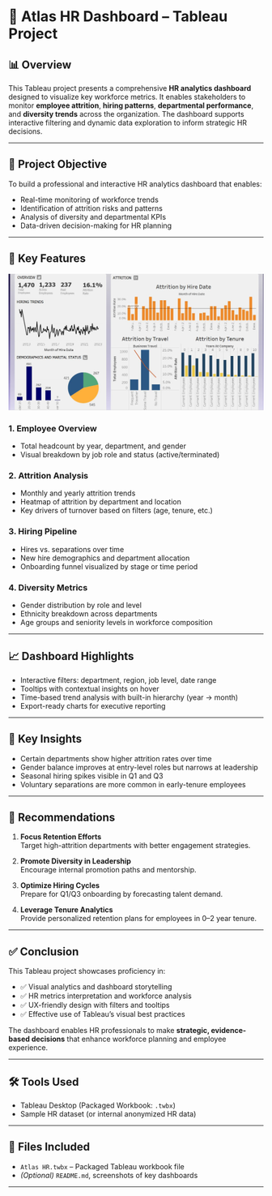 # 👥 Atlas HR Dashboard – Tableau Project

## 📊 Overview  
This Tableau project presents a comprehensive **HR analytics dashboard** designed to visualize key workforce metrics. It enables stakeholders to monitor **employee attrition**, **hiring patterns**, **departmental performance**, and **diversity trends** across the organization. The dashboard supports interactive filtering and dynamic data exploration to inform strategic HR decisions.

---

## 🎯 Project Objective  
To build a professional and interactive HR analytics dashboard that enables:

- Real-time monitoring of workforce trends  
- Identification of attrition risks and patterns  
- Analysis of diversity and departmental KPIs  
- Data-driven decision-making for HR planning

---

## 🧩 Key Features

![Dashboard Screenshot](https://github.com/hanhpham173/HR_Tableau/blob/8d9976ffc1c3dd64ee8741dc1bed1191de8d7b5a/Atlas_HR.JPG)  

### 1. Employee Overview  
- Total headcount by year, department, and gender  
- Visual breakdown by job role and status (active/terminated)

### 2. Attrition Analysis  
- Monthly and yearly attrition trends  
- Heatmap of attrition by department and location  
- Key drivers of turnover based on filters (age, tenure, etc.)

### 3. Hiring Pipeline  
- Hires vs. separations over time  
- New hire demographics and department allocation  
- Onboarding funnel visualized by stage or time period

### 4. Diversity Metrics  
- Gender distribution by role and level  
- Ethnicity breakdown across departments  
- Age groups and seniority levels in workforce composition

---

## 📈 Dashboard Highlights

- Interactive filters: department, region, job level, date range  
- Tooltips with contextual insights on hover  
- Time-based trend analysis with built-in hierarchy (year → month)  
- Export-ready charts for executive reporting

---

## 🧠 Key Insights

- Certain departments show higher attrition rates over time  
- Gender balance improves at entry-level roles but narrows at leadership  
- Seasonal hiring spikes visible in Q1 and Q3  
- Voluntary separations are more common in early-tenure employees

---

## 📌 Recommendations

1. **Focus Retention Efforts**  
   Target high-attrition departments with better engagement strategies.

2. **Promote Diversity in Leadership**  
   Encourage internal promotion paths and mentorship.

3. **Optimize Hiring Cycles**  
   Prepare for Q1/Q3 onboarding by forecasting talent demand.

4. **Leverage Tenure Analytics**  
   Provide personalized retention plans for employees in 0–2 year tenure.

---

## ✅ Conclusion  
This Tableau project showcases proficiency in:

- ✅ Visual analytics and dashboard storytelling  
- ✅ HR metrics interpretation and workforce analysis  
- ✅ UX-friendly design with filters and tooltips  
- ✅ Effective use of Tableau’s visual best practices

The dashboard enables HR professionals to make **strategic, evidence-based decisions** that enhance workforce planning and employee experience.

---

## 🛠️ Tools Used  
- Tableau Desktop (Packaged Workbook: `.twbx`)  
- Sample HR dataset (or internal anonymized HR data)

---

## 📎 Files Included  
- `Atlas HR.twbx` – Packaged Tableau workbook file  
- *(Optional)* `README.md`, screenshots of key dashboards

---
